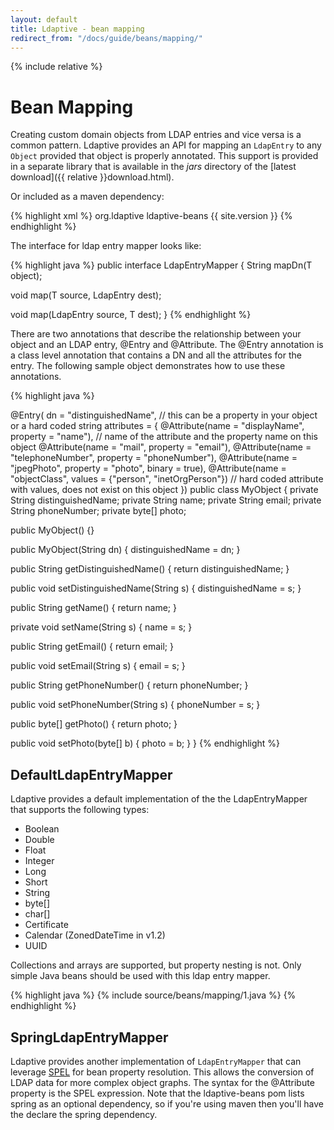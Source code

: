 ```yaml
---
layout: default
title: Ldaptive - bean mapping
redirect_from: "/docs/guide/beans/mapping/"
---
```


{% include relative %}

# Bean Mapping

Creating custom domain objects from LDAP entries and vice versa is a common pattern. Ldaptive provides an API for mapping an `LdapEntry` to any `Object` provided that object is properly annotated. This support is provided in a separate library that is available in the _jars_ directory of the [latest download]({{ relative }}download.html).

Or included as a maven dependency:

{% highlight xml %}
 <dependencies>
  <dependency>
    <groupId>org.ldaptive</groupId>
    <artifactId>ldaptive-beans</artifactId>
    <version>{{ site.version }}</version>
  </dependency>
<dependencies>
{% endhighlight %}

The interface for ldap entry mapper looks like:

{% highlight java %}
public interface LdapEntryMapper<T>
{
  String mapDn(T object);

  void map(T source, LdapEntry dest);

  void map(LdapEntry source, T dest);
}
{% endhighlight %}

There are two annotations that describe the relationship between your object and an LDAP entry, @Entry and @Attribute. The @Entry annotation is a class level annotation that contains a DN and all the attributes for the entry. The following sample object demonstrates how to use these annotations.

{% highlight java %}


@Entry(
  dn = "distinguishedName", // this can be a property in your object or a hard coded string
  attributes = {
    @Attribute(name = "displayName", property = "name"),  // name of the attribute and the property name on this object
    @Attribute(name = "mail", property = "email"),
    @Attribute(name = "telephoneNumber", property = "phoneNumber"),
    @Attribute(name = "jpegPhoto", property = "photo", binary = true),
    @Attribute(name = "objectClass", values = {"person", "inetOrgPerson"})  // hard coded attribute with values, does not exist on this object
  })
public class MyObject
{
  private String distinguishedName;
  private String name;
  private String email;
  private String phoneNumber;
  private byte[] photo;

  public MyObject() {}

  public MyObject(String dn) { distinguishedName = dn; }


  public String getDistinguishedName() { return distinguishedName; }

  public void setDistinguishedName(String s) { distinguishedName = s; }


  public String getName() { return name; }

  private void setName(String s) { name = s; }

  public String getEmail() { return email; }

  public void setEmail(String s) { email = s; }


  public String getPhoneNumber() { return phoneNumber; }

  public void setPhoneNumber(String s) { phoneNumber = s; }


  public byte[] getPhoto() { return photo; }

  public void setPhoto(byte[] b) { photo = b; }
}
{% endhighlight %}

## DefaultLdapEntryMapper

Ldaptive provides a default implementation of the the LdapEntryMapper that supports the following types:

- Boolean
- Double
- Float
- Integer
- Long
- Short
- String
- byte[]
- char[]
- Certificate
- Calendar (ZonedDateTime in v1.2)
- UUID

Collections and arrays are supported, but property nesting is not. Only simple Java beans should be used with this ldap entry mapper.

{% highlight java %}
{% include source/beans/mapping/1.java %}
{% endhighlight %}

## SpringLdapEntryMapper

Ldaptive provides another implementation of `LdapEntryMapper` that can leverage [SPEL](http://docs.spring.io/spring/docs/4.0.x/spring-framework-reference/html/expressions.html) for bean property resolution. This allows the conversion of LDAP data for more complex object graphs. The syntax for the @Attribute property is the SPEL expression. Note that the ldaptive-beans pom lists spring as an optional dependency, so if you're using maven then you'll have the declare the spring dependency.


